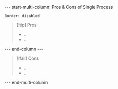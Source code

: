 
--- start-multi-column: Pros & Cons of Single Process

```column-settings  
Border: disabled  
```


> [!tip] Pros
> * ..
> * ..

--- end-column ---

> [!fail] Cons
> * ..
> * ..

--- end-multi-column

